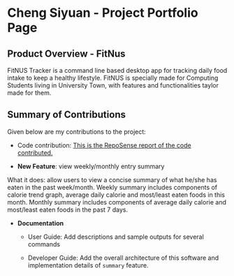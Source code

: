 # Cheng Siyuan - Project Portfolio Page

## Product Overview - FitNus
FitNUS Tracker is a command line based desktop app for tracking daily food intake to keep a healthy lifestyle.
FitNUS is specially made for Computing Students living in University Town, with features and
functionalities taylor made for them.

## Summary of Contributions

Given below are my contributions to the project:

- Code contribution: [This is the RepoSense report of the code contributed.](https://nus-cs2113-ay2122s1.github.io/tp-dashboard/?search=&sort=groupTitle&sortWithin=title&timeframe=commit&mergegroup=&groupSelect=groupByRepos&breakdown=true&checkedFileTypes=docs~functional-code~test-code~other&since=2021-09-25&tabOpen=true&tabType=authorship&tabAuthor=siyuancheng178&tabRepo=AY2122S1-CS2113T-W12-1%2Ftp%5Bmaster%5D&authorshipIsMergeGroup=false&authorshipFileTypes=docs~functional-code~test-code&authorshipIsBinaryFileTypeChecked=false)

- **New Feature**: view weekly/monthly entry summary

What it does: allow users to view a concise summary of what he/she has eaten in the past week/month. 
Weekly summary includes components of calorie trend graph, average daily calorie and most/least eaten foods in this month.
Monthly summary includes components of average daily calorie and most/least eaten foods in the past 7 days.

- **Documentation**
  - User Guide: Add descriptions and sample outputs for several commands
  
  - Developer Guide: Add the overall architecture of this software and implementation details of `summary` feature.


